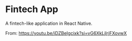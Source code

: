 # Fintech App

A fintech-like application in React Native.

From: https://youtu.be/iDZBeIgcixk?si=vG6XkLjlrjFXovwX
